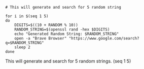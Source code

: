 
```
# This will generate and search for 5 random string

for i in $(seq 1 5) 
do
    DIGITS=$((10 + RANDOM % 10))
    RANDOM_STRING=$(openssl rand -hex $DIGITS)
    echo "Generated Random String: $RANDOM_STRING"
    open -a "Brave Browser" "https://www.google.com/search?q=$RANDOM_STRING"
    sleep 2
done

```

This will generate and search for 5 random strings. (seq 1 5) 

